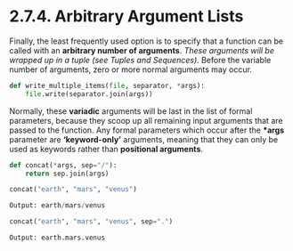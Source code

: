 # 2.7.4. Arbitrary Argument Lists

Finally, the least frequently used option is to specify that a function can be called with an **arbitrary number of arguments**. _These arguments will be wrapped up in a tuple (see Tuples and Sequences)_. Before the variable number of arguments, zero or more normal arguments may occur.
```python
def write_multiple_items(file, separator, *args):
    file.write(separator.join(args))
```

Normally, these **variadic** arguments will be last in the list of formal parameters, because they scoop up all remaining input arguments that are passed to the function. Any formal parameters which occur after the __*args__ parameter are **‘keyword-only’** arguments, meaning that they can only be used as keywords rather than **positional arguments**.
```python
def concat(*args, sep="/"):
    return sep.join(args)

concat("earth", "mars", "venus")

Output: earth/mars/venus

concat("earth", "mars", "venus", sep=".")

Output: earth.mars.venus

```
